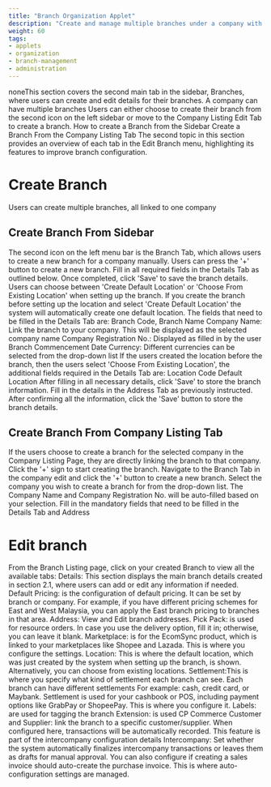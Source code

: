 ```yaml
---
title: "Branch Organization Applet"
description: "Create and manage multiple branches under a company with comprehensive configuration options"
weight: 60
tags:
- applets
- organization
- branch-management
- administration
---
```

noneThis section covers the second main tab in the sidebar, Branches, where users can create and edit details for their branches.
A company can have multiple branches
Users can either choose to create their branch from the second icon on the left sidebar or move to the Company Listing Edit Tab to create a branch.
How to create a Branch from the Sidebar
Create a Branch From the Company Listing Tab﻿﻿
The second topic in this section provides an overview of each tab in the Edit Branch menu, highlighting its features to improve branch configuration.
#  Create Branch﻿
Users can create multiple branches, all linked to one company
## Create Branch From Sidebar﻿
The second icon on the left menu bar is the Branch Tab, which allows users to create a new branch for a company manually. Users can press the '+' button to create a new branch.
Fill in all required fields in the Details Tab as outlined below.
Once completed, click 'Save' to save the branch details.
Users can choose between 'Create Default Location' or 'Choose From Existing Location' when setting up the branch.
If you create the branch before setting up the location and select 'Create Default Location' the system will automatically create one default location.
The fields that need to be filled in the Details Tab are:
Branch Code, Branch Name
Company Name: Link the branch to your company. This will be displayed as the selected company name
Company Registration No.: Displayed as filled in by the user
Branch Commencement Date
Currency: Different currencies can be selected from the drop-down list
If the users created the location before the branch, then the users select 'Choose From Existing Location', the additional fields required in the Details Tab are:
Location Code
Default Location
After filling in all necessary details, click 'Save' to store the branch information.
Fill in the details in the Address Tab as previously instructed.
After confirming all the information, click the 'Save' button to store the branch details.
##  Create Branch From Company Listing Tab﻿﻿
If the users choose to create a branch for the selected company in the Company Listing Page, they are directly linking the branch to that company. Click the '+' sign to start creating the branch.
Navigate to the Branch Tab in the company edit and click the '+' button to create a new branch.
Select the company you wish to create a branch for from the drop-down list. The Company Name and Company Registration No. will be auto-filled based on your selection.
Fill in the mandatory fields that need to be filled in the Details Tab and Address
#  Edit branch﻿
From the Branch Listing page, click on your created Branch to view all the available tabs:
Details: This section displays the main branch details created in section 2.1, where users can add or edit any information if needed.
Default Pricing: is the configuration of default pricing. It can be set by branch or company. For example, if you have different pricing schemes for East and West Malaysia, you can apply the East branch pricing to branches in that area.
Address: View and Edit branch addresses.
Pick Pack: is used for resource orders. In case you use the delivery option, fill it in; otherwise, you can leave it blank.
Marketplace: is for the EcomSync product, which is linked to your marketplaces like Shopee and Lazada. This is where you configure the settings.
Location: This is where the default location, which was just created by the system when setting up the branch, is shown. Alternatively, you can choose from existing locations.
Settlement:This is where you specify what kind of settlement each branch can see. Each branch can have different settlements
For example: cash, credit card, or Maybank.
Settlement is used for your cashbook or POS, including payment options like GrabPay or ShopeePay. This is where you configure it.
Labels: are used for tagging the branch
Extension: is used CP Commerce
Customer and Supplier: link the branch to a specific customer/supplier. When configured here, transactions will be automatically recorded. This feature is part of the intercompany configuration details
Intercompany: Set whether the system automatically finalizes intercompany transactions or leaves them as drafts for manual approval. You can also configure if creating a sales invoice should auto-create the purchase invoice. This is where auto-configuration settings are managed.